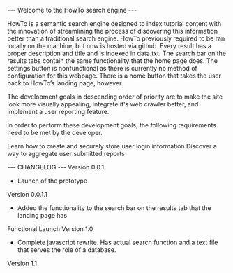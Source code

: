 --- Welcome to the HowTo search engine ---

HowTo is a semantic search engine designed to index tutorial content with the innovation of streamlining the process of discovering this information better than a traditional search engine. HowTo previously required to be ran locally on the machine, but now is hosted via github. Every result has a proper description and title and is indexed in data.txt. The search bar on the results tabs contain the same functionality that the home page does. The settings button is nonfunctional as there is currently no method of configuration for this webpage. There is a home button that takes the user back to HowTo’s landing page, however.

The development goals in descending order of priority are to make the site look more visually appealing, integrate it's web crawler better, and implement a user reporting feature.

In order to perform these development goals, the following requirements need to be met by the developer.

Learn how to create and securely store user login information
Discover a way to aggregate user submitted reports

--- CHANGELOG ---
Version 0.0.1
- Launch of the prototype

Version 0.0.1.1

- Added the functionality to the search bar on the results tab that the landing page has

Functional Launch
Version 1.0
- Complete javascript rewrite. Has actual search function and a text file that serves the role of a database.

Version 1.1
